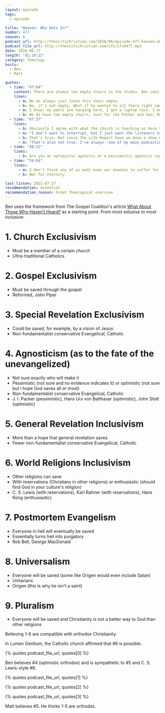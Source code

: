 ```yaml
---
layout: episode
tags:
  - episode

title: "Heaven: Who Gets In?"
number: 477
season: 6
podcast_url: http://thescifichristian.com/2016/06/episode-477-heaven-who-gets-in/
podcast_file_url: http://thescifichristian.com/sfc/sfc0477.mp3
date: 2016-06-17
length: '01:10:22'
category: theology
hosts:
  - Ben
  - Matt

quotes:
  - time: "47:04"
    context: There are always two empty chairs in the studio. Ben uses Jesus sitting in the room speaking as an example of revelation.
    lines:
      - m: We do always just leave this chair empty.
      - b: No, it's not empty. What if he wanted to sit there right now? Your pants are on it.
      - m: I know, my pants are hanging here, I got a laptop case. I mean, what if this was the week Jesus wanted to fill the chair?
      - b: We do have two empty chairs. Just for the Father and Son; Holy Spirit's gotta stand.
  - time: "47:37"
    lines:
      - b: Obviously I agree with what the church is teaching us here through the second Vatican Council--
      - m: "I don't want to interrupt, but I just want the listeners to just know, just in case there's anyone wondering: the pants that are on the chair are a different pair of pants than the ones I'm currently wearing."
      - b: That's true. Not since The Life Report have we done a show where Matt did not wear pants.
      - m: "That's also not true. I've always--one of my main podcasting rules has been: wear pants."
  - time: "48:22"
    lines: 
      - b: Are you an optimistic agnostic or a pessimistic agnostic regarding Matt's wearing of pants?
  - time: "54:04"
    lines:
      - m: I don't think any of us want even our enemies to suffer for eternity.
      - b: Not for eternity.

last_listen: 2021-07-27
recommendation: essential
recommendation_reason: Great theological overview
---
```


Ben uses the framework from The Gospel Coalition's article [What About Those Who Haven’t Heard?](https://www.thegospelcoalition.org/article/what-about-those-who-havent-heard/) as a starting point. From most exlusive to most inclusive:

# 1. Church Exclusivism
- Must be a member of a certain church
- Ultra-traditional Catholics

# 2. Gospel Exclusivism
- Must be saved through the gospel
- Reformed, John Piper

# 3. Special Revelation Exclusivism
- Could be saved, for example, by a vision of Jesus
- Non-fundamentalist conservative Evangelical, Catholic

# 4. Agnosticism (as to the fate of the unevangelized)
- Not sure exactly who will make it
- Pessimistic (not sure and no evidence indicates it) or optimistic (not sure but I hope God saves all or most)
- Non-fundamentalist conservative Evangelical, Catholic
- J. I. Packer (pessimistic), Hans Urs von Balthasar (optimistic), John Stott (optimistic)

# 5. General Revelation Inclusivism
- More than a hope that general revelation saves
- Fewer non-fundamentalist conservative Evangelical, Catholic

# 6. World Religions Inclusivism
- Other religions can save
- With reservations (Christians in other religions) or enthusiastic (should find God in your culture's religion)
- C. S. Lewis (with reservations), Karl Rahner (with reservations), Hans Küng (enthusiastic)

# 7. Postmortem Evangelism
- Everyone in hell will eventually be saved
- Essentially turns hell into purgatory
- Rob Bell, George MacDonald

# 8. Universalism
- Everyone will be saved (some like Origen would even include Satan)
- Unitarians
- Origen (this is why he isn't a saint)

# 9. Pluralism
- Everyone will be saved and Christianity is not a better way to God than other religions



Believing 1-6 are compatible with orthodox Christianity.

In Lumen Gentium, the Catholic church affirmed that #6 is possible.

{% quotes podcast_file_url, quotes[0] %}

Ben believes #4 (optmistic orthodox) and is sympathetic to #5 and C. S. Lewis-style #6.

{% quotes podcast_file_url, quotes[1] %}

{% quotes podcast_file_url, quotes[2] %}

{% quotes podcast_file_url, quotes[3] %}

Matt believes #5. He thinks 1-5 are orthodox.